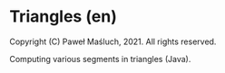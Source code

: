 # Triangles (en)

Copyright (C) Paweł Maśluch, 2021. All rights reserved.

Computing various segments in triangles (Java). 
